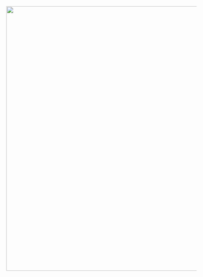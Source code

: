 <div align="center">
<img src="https://user-images.githubusercontent.com/100857581/204161906-b9d46b86-56bb-4d8c-802f-3529080280ef.png" width="700px" />
</div>
